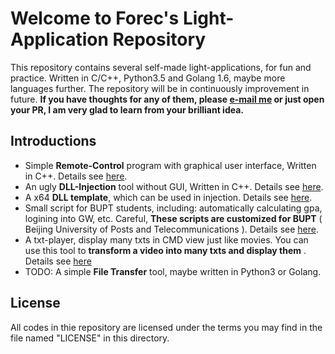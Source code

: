# Welcome to Forec's Light-Application Repository
This repository contains several self-made light-applications, for fun and practice. Written in C/C++, Python3.5 and Golang 1.6, maybe more languages further. The repository will be in continuously improvement in future. **If you have thoughts for any of them, please [e-mail me](mailto:forec@bupt.edu.cn) or just open your PR, I am very glad to learn from your brilliant idea.**

## Introductions
* Simple **Remote-Control** program with graphical user interface, Written in C++. Details see [here](/remote-control).
* An ugly **DLL-Injection** tool without GUI, Written in C++. Details see [here](/inject).
* A x64 **DLL template**, which can be used in injection. Details see [here](/injectDLL).
* Small script for BUPT students, including: automatically calculating gpa, logining into GW, etc. Careful, **These scripts are customized for BUPT** ( Beijing University of Posts and Telecommunications ). Details see [here](/scripts-for-bupt).
* A txt-player, display many txts in CMD view just like movies. You can use this tool to **transform a video into many txts and display them** . Details see [here](/txt-player)
* TODO: A simple **File Transfer** tool, maybe written in Python3 or Golang.


## License
All codes in thie repository are licensed under the terms you may find in the file named "LICENSE" in this directory.